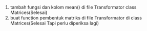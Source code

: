 1. tambah fungsi dan kolom mean() di file Transformator class Matrices(Selesai)
2. buat function pembentuk matriks di file Transformator di class Matrices(Selesai Tapi perlu diperiksa lagi)